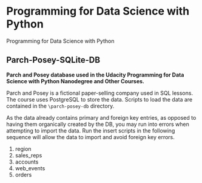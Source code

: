 # Programming for Data Science with Python

Programming for Data Science with Python

## Parch-Posey-SQLite-DB

**Parch and Posey database used in the Udacity Programming for Data Science with Python Nanodegree and Other Courses.**

Parch and Posey is a fictional paper-selling company used in SQL lessons. The course uses PostgreSQL to store the data. Scripts to load the data are contained in the `\parch-posey-db` directory.

As the data already contains primary and foreign key entries, as opposed to having them organically created by the DB, you may run into errors when attempting to import the data. Run the insert scripts in the following sequence will allow the data to import and avoid foreign key errors.

 1. region
 2. sales_reps
 3. accounts
 4. web_events
 5. orders
 
 
